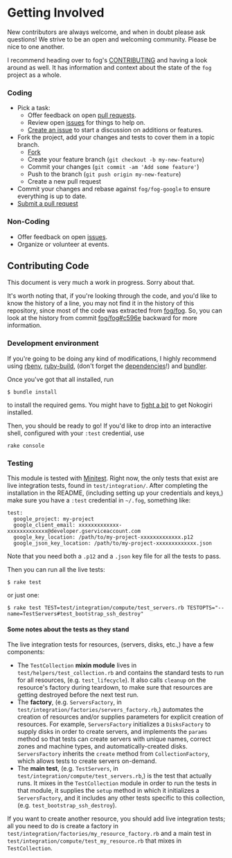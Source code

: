 # Getting Involved

New contributors are always welcome, and when in doubt please ask questions! We strive to be an open and welcoming community. Please be nice to one another.

I recommend heading over to fog's [CONTRIBUTING](https://github.com/fog/fog/blob/master/CONTRIBUTING.md) and having a look around as well.  It has information and context about the state of the `fog` project as a whole.

### Coding

* Pick a task:
  * Offer feedback on open [pull requests](https://github.com/fog/fog-google/pulls).
  * Review open [issues](https://github.com/fog/fog-google/issues) for things to help on.
  * [Create an issue](https://github.com/fog/fog-google/issues/new) to start a discussion on additions or features.
* Fork the project, add your changes and tests to cover them in a topic branch.
  * [Fork](https://github.com/fog/fog-google/fork)
  * Create your feature branch (`git checkout -b my-new-feature`)
  * Commit your changes (`git commit -am 'Add some feature'`)
  * Push to the branch (`git push origin my-new-feature`)
  * Create a new pull request
* Commit your changes and rebase against `fog/fog-google` to ensure everything is up to date.
* [Submit a pull request](https://github.com/fog/fog-google/compare/)

### Non-Coding

* Offer feedback on open [issues](https://github.com/fog/fog-google/issues).
* Organize or volunteer at events.

## Contributing Code

This document is very much a work in progress.  Sorry about that.

It's worth noting that, if you're looking through the code, and you'd like to know the history of a line, you may not find it in the history of this repository, since most of the code was extracted from [fog/fog](https://github.com/fog/fog).  So, you can look at the history from commit [fog/fog#c596e](https://github.com/fog/fog/tree/c596e710952aa9c90713da3fbfb3027db0608413) backward for more information.

### Development environment

If you're going to be doing any kind of modifications, I highly recommend using [rbenv](https://github.com/sstephenson/rbenv), [ruby-build](https://github.com/sstephenson/ruby-build), (don't forget the [dependencies](https://github.com/sstephenson/ruby-build/wiki#suggested-build-environment)!) and [bundler](http://bundler.io/).

Once you've got that all installed, run

```shell
$ bundle install
```

to install the required gems.  You might have to [fight a bit](http://www.nokogiri.org/tutorials/installing_nokogiri.html) to get Nokogiri installed.

Then, you should be ready to go!  If you'd like to drop into an interactive shell, configured with your `:test` credential, use

```shell
rake console
```

### Testing

This module is tested with [Minitest](https://github.com/seattlerb/minitest).  Right now, the only tests that exist are live integration tests, found in `test/integration/`.  After completing the installation in the README, (including setting up your credentials and keys,) make sure you have a `:test` credential in `~/.fog`, something like:

```
test:
  google_project: my-project
  google_client_email: xxxxxxxxxxxxx-xxxxxxxxxxxxx@developer.gserviceaccount.com
  google_key_location: /path/to/my-project-xxxxxxxxxxxxx.p12
  google_json_key_location: /path/to/my-project-xxxxxxxxxxxxx.json
```

Note that you need both a `.p12` and a `.json` key file for all the tests to pass.

Then you can run all the live tests:

```shell
$ rake test
```

or just one:

```shell
$ rake test TEST=test/integration/compute/test_servers.rb TESTOPTS="--name=TestServers#test_bootstrap_ssh_destroy"
```

#### Some notes about the tests as they stand

The live integration tests for resources, (servers, disks, etc.,) have a few components:

- The `TestCollection` **mixin module** lives in `test/helpers/test_collection.rb` and contains the standard tests to run for all resources, (e.g. `test_lifecycle`).  It also calls `cleanup` on the resource's factory during teardown, to make sure that resources are getting destroyed before the next test run.
- The **factory**, (e.g. `ServersFactory`, in `test/integration/factories/servers_factory.rb`,) automates the creation of resources and/or supplies parameters for explicit creation of resources.  For example, `ServersFactory` initializes a `DisksFactory` to supply disks in order to create servers, and implements the `params` method so that tests can create servers with unique names, correct zones and machine types, and automatically-created disks.  `ServersFactory` inherits the `create` method from `CollectionFactory`, which allows tests to create servers on-demand.
- The **main test**, (e.g. `TestServers`, in `test/integration/compute/test_servers.rb`,) is the test that actually runs.  It mixes in the `TestCollection` module in order to run the tests in that module, it supplies the `setup` method in which it initializes a `ServersFactory`, and it includes any other tests specific to this collection, (e.g. `test_bootstrap_ssh_destroy`).

If you want to create another resource, you should add live integration tests; all you need to do is create a factory in `test/integration/factories/my_resource_factory.rb` and a main test in `test/integration/compute/test_my_resource.rb` that mixes in `TestCollection`.
